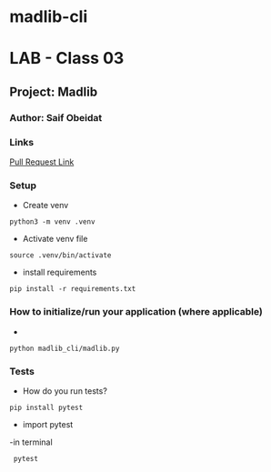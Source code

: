 # madlib-cli

# LAB - Class 03

## Project: Madlib

### Author: Saif Obeidat

### Links

[Pull Request Link](https://github.com/saifobe/madlib-cli/pull/2)


### Setup

- Create venv 
```
python3 -m venv .venv
``` 
- Activate venv file 
```
source .venv/bin/activate
```
- install requirements
```
pip install -r requirements.txt
```



### How to initialize/run your application (where applicable)

-
 ```
python madlib_cli/madlib.py
```

### Tests

- How do you run tests? 

```
pip install pytest
```
- import pytest 

-in terminal

```
 pytest

 ```
